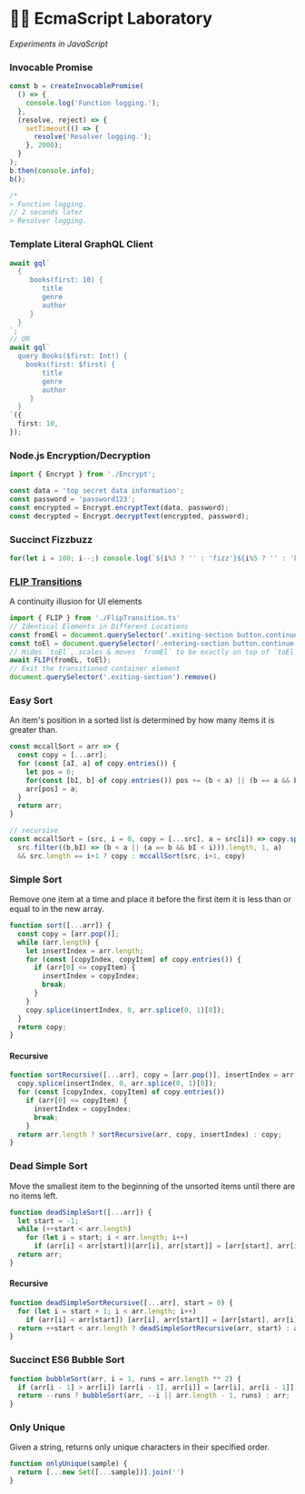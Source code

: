 # 👩‍🔬 EcmaScript Laboratory
<em>Experiments in JavaScript</em>

### Invocable Promise
```typescript 
const b = createInvocablePromise(
  () => {
    console.log('Function logging.');
  },
  (resolve, reject) => {
    setTimeout(() => {
      resolve('Resolver logging.');
    }, 2000);
  }
);
b.then(console.info);
b();

/*
> Function logging.
// 2 seconds later
> Resolver logging.

```

### Template Literal GraphQL Client
```typescript
await gql`
  {
     books(first: 10) {
        title
        genre
        author
     }
  }
`;
// OR
await gql`
  query Books($first: Int!) {
    books(first: $first) {
        title
        genre
        author
     }
  }
`({
  first: 10,
});

```

### Node.js Encryption/Decryption
```typescript
import { Encrypt } from './Encrypt';

const data = 'top secret data information';
const password = 'password123';
const encrypted = Encrypt.encryptText(data, password);
const decrypted = Encrypt.decryptText(encrypted, password);
```

### Succinct Fizzbuzz
```javascript
for(let i = 100; i--;) console.log(`${i%3 ? '' : 'fizz'}${i%5 ? '' : 'buzz'}` || i)
```

### [FLIP Transitions](https://aerotwist.com/blog/flip-your-animations/)
A continuity illusion for UI elements
```javascript
import { FLIP } from './FlipTransition.ts'
// Identical Elements in Different Locations
const fromEl = document.querySelector('.exiting-section button.continue-btn');
const toEl = document.querySelector('.entering-section button.continue-btn');
// Hides `toEl`, scales & moves `fromEl` to be exactly on top of `toEl`, then unhides `toEl` and hides `fromEl`
await FLIP(fromEL, toEl);
// Exit the transitioned container element
document.querySelector('.exiting-section').remove()
```

### Easy Sort
An item's position in a sorted list is determined by how many items it is greater than.
```javascript
const mccallSort = arr => {
  const copy = [...arr];
  for (const [aI, a] of copy.entries()) {
    let pos = 0;
    for(const [bI, b] of copy.entries()) pos += (b < a) || (b == a && bI < aI)
    arr[pos] = a;
  }
  return arr;
}

// recursive
const mccallSort = (src, i = 0, copy = [...src], a = src[i]) => copy.splice(
  src.filter((b,bI) => (b < a || (a == b && bI < i))).length, 1, a) 
  && src.length == i+1 ? copy : mccallSort(src, i+1, copy)
```

### Simple Sort
Remove one item at a time and place it before the first item it is less than or equal to in the new array.
```javascript 
function sort([...arr]) {
  const copy = [arr.pop()];
  while (arr.length) {
    let insertIndex = arr.length;
    for (const [copyIndex, copyItem] of copy.entries()) {
      if (arr[0] <= copyItem) {
        insertIndex = copyIndex;
        break;
      }
    }
    copy.splice(insertIndex, 0, arr.splice(0, 1)[0]);
  }
  return copy;
}
```

#### Recursive
```javascript
function sortRecursive([...arr], copy = [arr.pop()], insertIndex = arr.length) {
  copy.splice(insertIndex, 0, arr.splice(0, 1)[0]);
  for (const [copyIndex, copyItem] of copy.entries())
    if (arr[0] <= copyItem) {
      insertIndex = copyIndex;
      break;
    }
  return arr.length ? sortRecursive(arr, copy, insertIndex) : copy;
}
```

### Dead Simple Sort
Move the smallest item to the beginning of the unsorted items until there are no items left. 
```javascript
function deadSimpleSort([...arr]) {
  let start = -1;
  while (++start < arr.length)
    for (let i = start; i < arr.length; i++)
      if (arr[i] < arr[start])[arr[i], arr[start]] = [arr[start], arr[i]];
  return arr;
}
```

#### Recursive
```javascript
function deadSimpleSortRecursive([...arr], start = 0) {
  for (let i = start + 1; i < arr.length; i++)
    if (arr[i] < arr[start]) [arr[i], arr[start]] = [arr[start], arr[i]]
  return ++start < arr.length ? deadSimpleSortRecursive(arr, start) : arr;
}
```

### Succinct ES6 Bubble Sort
```javascript
function bubbleSort(arr, i = 1, runs = arr.length ** 2) {
  if (arr[i - 1] > arr[i]) [arr[i - 1], arr[i]] = [arr[i], arr[i - 1]];
  return --runs ? bubbleSort(arr, --i || arr.length - 1, runs) : arr;
}
```

### Only Unique
Given a string, returns only unique characters in their specified order.
```javascript
function onlyUnique(sample) {
  return [...new Set([...sample])].join('')
}
```
